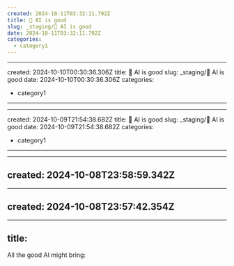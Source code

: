 ```yaml
---
created: 2024-10-11T03:32:11.792Z 
title: 🔴 AI is good
slug: _staging/🔴 AI is good
date: 2024-10-11T03:32:11.792Z
categories: 
  - category1
---
```

---
created: 2024-10-10T00:30:36.306Z 
title: 🔴 AI is good
slug: _staging/🔴 AI is good
date: 2024-10-10T00:30:36.306Z
categories: 
  - category1
---
---
created: 2024-10-09T21:54:38.682Z 
title: 🔴 AI is good
slug: _staging/🔴 AI is good
date: 2024-10-09T21:54:38.682Z
categories: 
  - category1
---
---
created: 2024-10-08T23:58:59.342Z
---
---
created: 2024-10-08T23:57:42.354Z
---
---
title:
---
All the good AI might bring: 